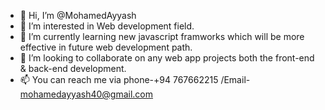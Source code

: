 - 👋 Hi, I’m @MohamedAyyash
- 👀 I’m interested in Web development field.
- 🌱 I’m currently learning new javascript framworks which will be more effective in future web development path.
- 💞️ I’m looking to collaborate on any web app projects both the front-end & back-end development.
- 📫 You can reach me via phone-+94 767662215 /Email- mohamedayyash40@gmail.com

<!---
MohamedAyyash/MohamedAyyash is a ✨ special ✨ repository because its `README.md` (this file) appears on your GitHub profile.
You can click the Preview link to take a look at your changes.
--->
